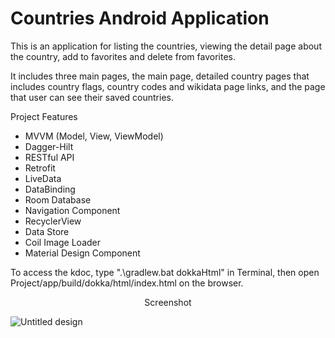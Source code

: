 
# Countries Android Application

This is an application for listing the countries, viewing the detail page about the country, add to favorites and delete from favorites.

It includes three main pages, the main page, detailed country pages that includes country flags, country codes and wikidata page links, and the page that user can see their saved countries.

Project Features

- MVVM (Model, View, ViewModel)
 - Dagger-Hilt 
 - RESTful API 
 - Retrofit
 - LiveData
 - DataBinding
 - Room Database
 - Navigation Component
 - RecyclerView
 - Data Store
 - Coil Image Loader
 - Material Design Component
 
 To access the kdoc, type ".\gradlew.bat dokkaHtml" in Terminal, then open Project/app/build/dokka/html/index.html on the browser.

<p align="center">
Screenshot
</p>


![Untitled design](https://user-images.githubusercontent.com/88112967/188485063-454a249f-98c1-4a62-a665-344523287676.gif)
